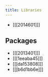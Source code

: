 ```yaml
---
title: Libraries
---
```


* [[[2014601]]]

## Packages

* [[[2013401]]]
* [[[1eeaba45]]] 
* [[[da153808]]] 
* [[[b6d1bb6e]]]
